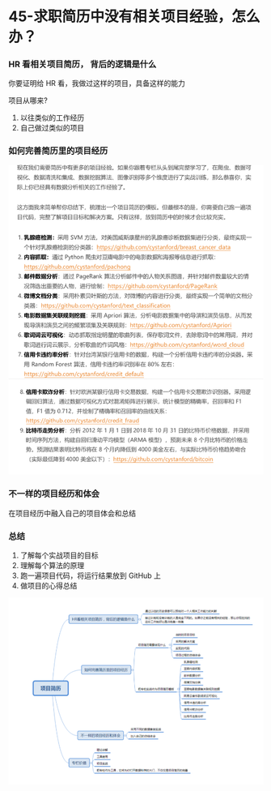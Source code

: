 # 45-求职简历中没有相关项目经验，怎么办？

### HR 看相关项目简历， 背后的逻辑是什么

你要证明给 HR 看，我做过这样的项目，具备这样的能力

项目从哪来?

1. 以往类似的工作经历
2. 自己做过类似的项目

### 如何完善简历里的项目经历

![image-20190911100530467](./images/image-20190911100530467.png)

### 不一样的项目经历和体会

在项目经历中融入自己的项目体会和总结

### 总结

1. 了解每个实战项目的目标
2. 理解每个算法的原理
3. 跑一遍项目代码，将运行结果放到 GitHub 上
4. 做项目的心得总结

![image-20190911100759428](./images/image-20190911100759428.png)
